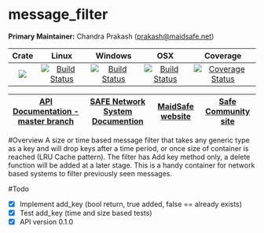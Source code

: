 # message_filter

**Primary Maintainer:**     Chandra Prakash (prakash@maidsafe.net)

|Crate|Linux|Windows|OSX|Coverage|
|:------:|:-------:|:-------:|:-------:|:-------:|
|[![](http://meritbadge.herokuapp.com/message_filter)](https://crates.io/crates/message_filter)|[![Build Status](https://travis-ci.org/maidsafe/message_filter.svg?branch=master)](https://travis-ci.org/maidsafe/message_filter)| [![Build Status](http://ci.maidsafe.net:8080/buildStatus/icon?job=message_filter_win64_status_badge)](http://ci.maidsafe.net:8080/job/message_filter_win64_status_badge/)|[![Build Status](http://ci.maidsafe.net:8080/buildStatus/icon?job=message_filter_osx_status_badge)](http://ci.maidsafe.net:8080/job/message_filter_osx_status_badge/) |[![Coverage Status](https://coveralls.io/repos/maidsafe/message_filter/badge.svg)](https://coveralls.io/r/maidsafe/message_filter)|

| [API Documentation - master branch](http://maidsafe.net/message_filter/master) | [SAFE Network System Documention](http://systemdocs.maidsafe.net) | [MaidSafe website](http://maidsafe.net) | [Safe Community site](https://forum.safenetwork.io) |
|:------:|:-------:|:-------:|:-------:|

#Overview
A size or time based message filter that takes any generic type as a key and will drop keys after a time period, or once size of container is reached (LRU Cache pattern). The filter has Add key method only, a delete function will be added at a later stage. This is a handy container for network based systems to filter previously seen messages.

#Todo
- [x] Implement add_key  (bool return, true added, false == already exists)
- [x] Test add_key (time and size based tests)
- [x] API version 0.1.0
